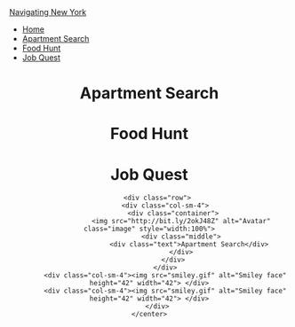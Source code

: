 <!DOCTYPE html>
<html>

<head>
    <title>Navigating New York</title>
    <!-- Latest compiled and minified CSS -->
    <link rel="stylesheet" href="https://maxcdn.bootstrapcdn.com/bootstrap/3.3.7/css/bootstrap.min.css">
    <!-- jQuery library -->
    <script src="https://ajax.googleapis.com/ajax/libs/jquery/3.2.0/jquery.min.js"></script>
    <!-- Latest compiled JavaScript -->
    <script src="https://maxcdn.bootstrapcdn.com/bootstrap/3.3.7/js/bootstrap.min.js"></script>
    <!-- Font Awsome CDN -->
    <link href="https://maxcdn.bootstrapcdn.com/font-awesome/4.7.0/css/font-awesome.min.css" rel="stylesheet" integrity="sha384-wvfXpqpZZVQGK6TAh5PVlGOfQNHSoD2xbE+QkPxCAFlNEevoEH3Sl0sibVcOQVnN" crossorigin="anonymous">
     <!-- w3School CDN -->
    <link rel="stylesheet" href="https://www.w3schools.com/w3css/4/w3.css">
    <!-- our files -->
    <link rel="stylesheet" href="style.css" type="text/css" />
    <script type="text/javascript" src="script.js"></script>
</head>
<div class="main">
<body id="pages_color">
    <nav class="navbar navbar-inverse" class="topnav" id="myTopnav">
        <div class="container-fluid">
            <div class="navbar-header">
                <a class="navbar-brand" href="index.html">Navigating New York</a>
            </div>
            <ul class="nav navbar-nav">
                <li class="active"><a href="index.html">Home</a></li>
                <li><a href="apt.html">Apartment Search</a></li>
                <li><a href="food.html">Food Hunt</a></li>
                <li><a href="job.html">Job Quest</a></li>
            </ul>
        </div>
    </nav>
</div>
    <!-- Orginal Idea -->
    <center>
        <div class="row">
            <div class="col-sm-4">
                <h1>Apartment Search</h1>
            </div>
            <div class="col-sm-4">
                <h1>Food Hunt</h1>
            </div>
            <div class="col-sm-4">
                <h1>Job Quest</h1>
            </div>
        </div>

        <div class="row">
            <div class="col-sm-4">
                <div class="container">
                    <img src="http://bit.ly/2okJ48Z" alt="Avatar" class="image" style="width:100%">
                    <div class="middle">
                        <div class="text">Apartment Search</div>
                    </div>
                </div>
            </div>
            <div class="col-sm-4"><img src="smiley.gif" alt="Smiley face" height="42" width="42"> </div>
            <div class="col-sm-4"><img src="smiley.gif" alt="Smiley face" height="42" width="42"> </div>
        </div>
    </center>

   




</body>

</html>